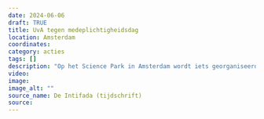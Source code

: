 ```yaml
---
date: 2024-06-06
draft: TRUE
title: UvA tegen medeplichtigheidsdag 
location: Amsterdam
coordinates: 
category: acties
tags: []
description: "Op het Science Park in Amsterdam wordt iets georganiseerd tegen medeplichtigheid"
video: 
image: 
image_alt: ""
source_name: De Intifada (tijdschrift)
source: 
---
```

